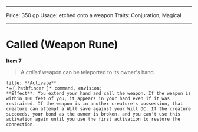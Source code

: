 
---
Price: 350 gp
Usage: etched onto a weapon
Traits: Conjuration, Magical

---

# Called (Weapon Rune)

**Item 7**

> A *called* weapon can be teleported to its owner's hand.

```ad-embed-ability
title: **Activate**
*⬺{.Pathfinder }* command, envision; 
**Effect**: You extend your hand and call the weapon. If the weapon is within 100 feet of you, it appears in your hand even if it was restrained. If the weapon is in another creature's possession, that creature can attempt a Will save against your Will DC. If the creature succeeds, your bond as the owner is broken, and you can't use this activation again until you use the first activation to restore the connection.

```

